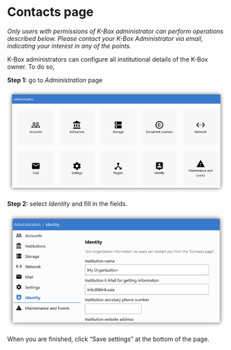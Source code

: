 # Contacts page

_Only users with permissions of K-Box administrator can perform operations described below. Please contact your K-Box Administrator via email, indicating your interest in any of the points._

K-Box administrators can configure all institutional details of the K-Box owner. To do so, 

**Step 1:** go to _Administration_ page 

![Admin](../user/images/admin-page.PNG)

**Step 2:** select _Identity_ and fill in the fields. 

![Identity](../user/images/identity.png)

When you are finished, click “Save settings” at the bottom of the page.